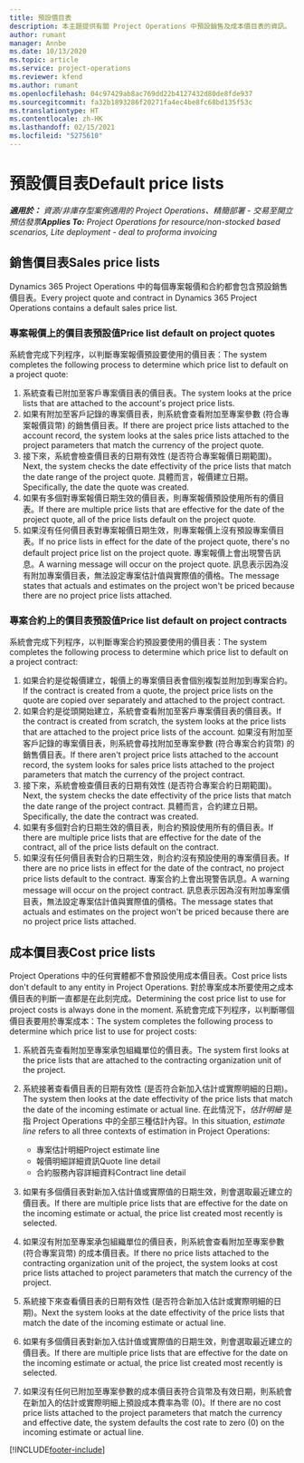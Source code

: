 ```yaml
---
title: 預設價目表
description: 本主題提供有關 Project Operations 中預設銷售及成本價目表的資訊。
author: rumant
manager: Annbe
ms.date: 10/13/2020
ms.topic: article
ms.service: project-operations
ms.reviewer: kfend
ms.author: rumant
ms.openlocfilehash: 04c97429ab8ac769dd22b4127432d80de8fde937
ms.sourcegitcommit: fa32b1893286f20271fa4ec4be8fc68bd135f53c
ms.translationtype: HT
ms.contentlocale: zh-HK
ms.lasthandoff: 02/15/2021
ms.locfileid: "5275610"
---
```

# <a name="default-price-lists"></a><span data-ttu-id="16904-103">預設價目表</span><span class="sxs-lookup"><span data-stu-id="16904-103">Default price lists</span></span>

<span data-ttu-id="16904-104">_**適用於：** 資源/非庫存型案例適用的 Project Operations、精簡部署 - 交易至開立預估發票_</span><span class="sxs-lookup"><span data-stu-id="16904-104">_**Applies To:** Project Operations for resource/non-stocked based scenarios, Lite deployment - deal to proforma invoicing_</span></span>

## <a name="sales-price-lists"></a><span data-ttu-id="16904-105">銷售價目表</span><span class="sxs-lookup"><span data-stu-id="16904-105">Sales price lists</span></span>

<span data-ttu-id="16904-106">Dynamics 365 Project Operations 中的每個專案報價和合約都會包含預設銷售價目表。</span><span class="sxs-lookup"><span data-stu-id="16904-106">Every project quote and contract in Dynamics 365 Project Operations contains a default sales price list.</span></span> 

### <a name="price-list-default-on-project-quotes"></a><span data-ttu-id="16904-107">專案報價上的價目表預設值</span><span class="sxs-lookup"><span data-stu-id="16904-107">Price list default on project quotes</span></span>
<span data-ttu-id="16904-108">系統會完成下列程序，以判斷專案報價預設要使用的價目表：</span><span class="sxs-lookup"><span data-stu-id="16904-108">The system completes the following process to determine which price list to default on a project quote:</span></span>

1. <span data-ttu-id="16904-109">系統查看已附加至客戶專案價目表的價目表。</span><span class="sxs-lookup"><span data-stu-id="16904-109">The system looks at the price lists that are attached to the account's project price lists.</span></span> 
2. <span data-ttu-id="16904-110">如果有附加至客戶記錄的專案價目表，則系統會查看附加至專案參數 (符合專案報價貨幣) 的銷售價目表。</span><span class="sxs-lookup"><span data-stu-id="16904-110">If there are project price lists attached to the account record, the system looks at the sales price lists attached to the project parameters that match the currency of the project quote.</span></span>
3. <span data-ttu-id="16904-111">接下來，系統會檢查價目表的日期有效性 (是否符合專案報價日期範圍)。</span><span class="sxs-lookup"><span data-stu-id="16904-111">Next, the system checks the date effectivity of the price lists that match the date range of the project quote.</span></span> <span data-ttu-id="16904-112">具體而言，報價建立日期。</span><span class="sxs-lookup"><span data-stu-id="16904-112">Specifically, the date the quote was created.</span></span>
4. <span data-ttu-id="16904-113">如果有多個對專案報價日期生效的價目表，則專案報價預設使用所有的價目表。</span><span class="sxs-lookup"><span data-stu-id="16904-113">If there are multiple price lists that are effective for the date of the project quote, all of the price lists default on the project quote.</span></span>
5. <span data-ttu-id="16904-114">如果沒有任何價目表對專案報價日期生效，則專案報價上沒有預設專案價目表。</span><span class="sxs-lookup"><span data-stu-id="16904-114">If no price lists in effect for the date of the project quote, there's no default project price list on the project quote.</span></span> <span data-ttu-id="16904-115">專案報價上會出現警告訊息。</span><span class="sxs-lookup"><span data-stu-id="16904-115">A warning message will occur on the project quote.</span></span> <span data-ttu-id="16904-116">訊息表示因為沒有附加專案價目表，無法設定專案估計值與實際值的價格。</span><span class="sxs-lookup"><span data-stu-id="16904-116">The message states that actuals and estimates on the project won't be priced because there are no project price lists attached.</span></span>

### <a name="price-list-default-on-project-contracts"></a><span data-ttu-id="16904-117">專案合約上的價目表預設值</span><span class="sxs-lookup"><span data-stu-id="16904-117">Price list default on project contracts</span></span> 
<span data-ttu-id="16904-118">系統會完成下列程序，以判斷專案合約預設要使用的價目表：</span><span class="sxs-lookup"><span data-stu-id="16904-118">The system completes the following process to determine which price list to default on a project contract:</span></span>

1. <span data-ttu-id="16904-119">如果合約是從報價建立，報價上的專案價目表會個別複製並附加到專案合約。</span><span class="sxs-lookup"><span data-stu-id="16904-119">If the contract is created from a quote, the project price lists on the quote are copied over separately and attached to the project contract.</span></span>
2. <span data-ttu-id="16904-120">如果合約是從頭開始建立，系統會查看附加至客戶專案價目表的價目表。</span><span class="sxs-lookup"><span data-stu-id="16904-120">If the contract is created from scratch, the system looks at the price lists that are attached to the project price lists of the account.</span></span> <span data-ttu-id="16904-121">如果沒有附加至客戶記錄的專案價目表，則系統會尋找附加至專案參數 (符合專案合約貨幣) 的銷售價目表。</span><span class="sxs-lookup"><span data-stu-id="16904-121">If there aren't project price lists attached to the account record, the system looks for sales price lists attached to the project parameters that match the currency of the project contract.</span></span>
4. <span data-ttu-id="16904-122">接下來，系統會檢查價目表的日期有效性 (是否符合專案合約日期範圍)。</span><span class="sxs-lookup"><span data-stu-id="16904-122">Next, the system checks the date effectivity of the price lists that match the date range of the project contract.</span></span> <span data-ttu-id="16904-123">具體而言，合約建立日期。</span><span class="sxs-lookup"><span data-stu-id="16904-123">Specifically, the date the contract was created.</span></span>
5. <span data-ttu-id="16904-124">如果有多個對合約日期生效的價目表，則合約預設使用所有的價目表。</span><span class="sxs-lookup"><span data-stu-id="16904-124">If there are multiple price lists that are effective for the date of the contract, all of the price lists default on the contract.</span></span>
6. <span data-ttu-id="16904-125">如果沒有任何價目表對合約日期生效，則合約沒有預設使用的專案價目表。</span><span class="sxs-lookup"><span data-stu-id="16904-125">If there are no price lists in effect for the date of the contract, no project price lists default to the contract.</span></span> <span data-ttu-id="16904-126">專案合約上會出現警告訊息。</span><span class="sxs-lookup"><span data-stu-id="16904-126">A warning message will occur on the project contract.</span></span> <span data-ttu-id="16904-127">訊息表示因為沒有附加專案價目表，無法設定專案估計值與實際值的價格。</span><span class="sxs-lookup"><span data-stu-id="16904-127">The message states that actuals and estimates on the project won't be priced because there are no project price lists attached.</span></span>

## <a name="cost-price-lists"></a><span data-ttu-id="16904-128">成本價目表</span><span class="sxs-lookup"><span data-stu-id="16904-128">Cost price lists</span></span>

<span data-ttu-id="16904-129">Project Operations 中的任何實體都不會預設使用成本價目表。</span><span class="sxs-lookup"><span data-stu-id="16904-129">Cost price lists don't default to any entity in Project Operations.</span></span> <span data-ttu-id="16904-130">對於專案成本所要使用之成本價目表的判斷一直都是在此刻完成。</span><span class="sxs-lookup"><span data-stu-id="16904-130">Determining the cost price list to use for project costs is always done in the moment.</span></span> <span data-ttu-id="16904-131">系統會完成下列程序，以判斷哪個價目表要用於專案成本：</span><span class="sxs-lookup"><span data-stu-id="16904-131">The system completes the following process to determine which price list to use for project costs:</span></span>

1. <span data-ttu-id="16904-132">系統首先查看附加至專案承包組織單位的價目表。</span><span class="sxs-lookup"><span data-stu-id="16904-132">The system first looks at the price lists that are attached to the contracting organization unit of the project.</span></span>
2. <span data-ttu-id="16904-133">系統接著查看價目表的日期有效性 (是否符合新加入估計或實際明細的日期)。</span><span class="sxs-lookup"><span data-stu-id="16904-133">The system then looks at the date effectivity of the price lists that match the date of the incoming estimate or actual line.</span></span> <span data-ttu-id="16904-134">在此情況下，*估計明細* 是指 Project Operations 中的全部三種估計內容。</span><span class="sxs-lookup"><span data-stu-id="16904-134">In this situation, *estimate line* refers to all three contexts of estimation in Project Operations:</span></span>

    - <span data-ttu-id="16904-135">專案估計明細</span><span class="sxs-lookup"><span data-stu-id="16904-135">Project estimate line</span></span>
    - <span data-ttu-id="16904-136">報價明細詳細資訊</span><span class="sxs-lookup"><span data-stu-id="16904-136">Quote line detail</span></span>
    - <span data-ttu-id="16904-137">合約服務內容詳細資料</span><span class="sxs-lookup"><span data-stu-id="16904-137">Contract line detail</span></span>
  
3. <span data-ttu-id="16904-138">如果有多個價目表對新加入估計值或實際值的日期生效，則會選取最近建立的價目表。</span><span class="sxs-lookup"><span data-stu-id="16904-138">If there are multiple price lists that are effective for the date on the incoming estimate or actual, the price list created most recently is selected.</span></span>
4. <span data-ttu-id="16904-139">如果沒有附加至專案承包組織單位的價目表，則系統會查看附加至專案參數 (符合專案貨幣) 的成本價目表。</span><span class="sxs-lookup"><span data-stu-id="16904-139">If there no price lists attached to the contracting organization unit of the project, the system looks at cost price lists attached to project parameters that match the currency of the project.</span></span>
5. <span data-ttu-id="16904-140">系統接下來查看價目表的日期有效性 (是否符合新加入估計或實際明細的日期)。</span><span class="sxs-lookup"><span data-stu-id="16904-140">Next the system looks at the date effectivity of the price lists that match the date of the incoming estimate or actual line.</span></span> 
6. <span data-ttu-id="16904-141">如果有多個價目表對新加入估計值或實際值的日期生效，則會選取最近建立的價目表。</span><span class="sxs-lookup"><span data-stu-id="16904-141">If there are multiple price lists that are effective for the date on the incoming estimate or actual, the price list created most recently is selected.</span></span>
7. <span data-ttu-id="16904-142">如果沒有任何已附加至專案參數的成本價目表符合貨幣及有效日期，則系統會在新加入的估計或實際明細上預設成本費率為零 (0)。</span><span class="sxs-lookup"><span data-stu-id="16904-142">If there are no cost price lists attached to the project parameters that match the currency and effective date, the system defaults the cost rate to zero (0) on the incoming estimate or actual line.</span></span>


[!INCLUDE[footer-include](../includes/footer-banner.md)]